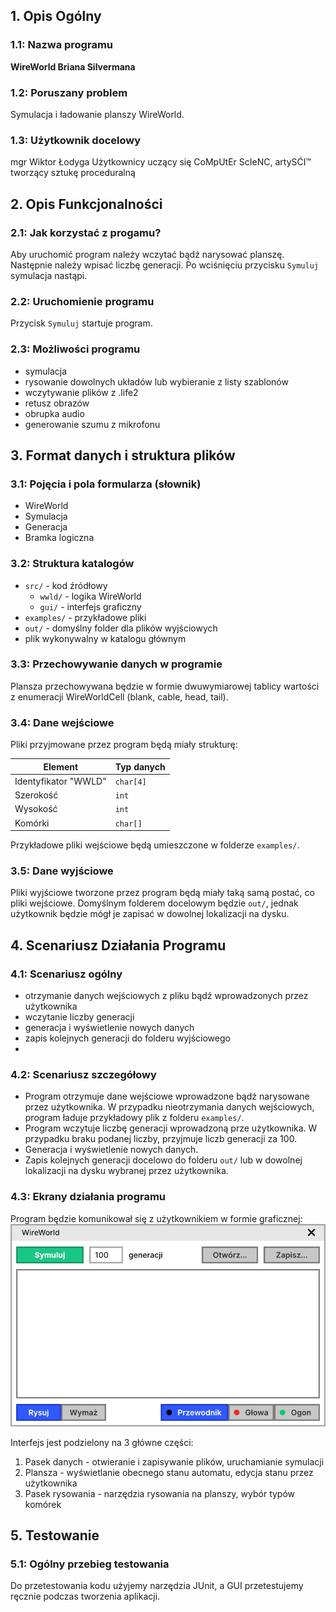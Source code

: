 
## 1. Opis Ogólny

### 1.1: Nazwa programu
**WireWorld Briana Silvermana**

### 1.2: Poruszany problem
Symulacja i ładowanie planszy WireWorld.

### 1.3: Użytkownik docelowy
mgr Wiktor Łodyga
Użytkownicy uczący się CoMpUtEr ScIeNC, artySĆI™ tworzący sztukę proceduralną

## 2. Opis Funkcjonalności

### 2.1: Jak korzystać z progamu?
Aby uruchomić program należy wczytać bądź narysować planszę. Następnie należy wpisać liczbę generacji. Po wciśnięciu przycisku `Symuluj` symulacja nastąpi.

### 2.2: Uruchomienie programu
Przycisk `Symuluj` startuje program. 

### 2.3: Możliwości programu
- symulacja
- rysowanie dowolnych układów lub wybieranie z listy szablonów
- wczytywanie plików z .life2
- retusz obrazów
- obrupka audio
- generowanie szumu z mikrofonu

## 3. Format danych i struktura plików

### 3.1: Pojęcia i pola formularza (słownik)
- WireWorld
- Symulacja 
- Generacja 
- Bramka logiczna

### 3.2: Struktura katalogów
- `src/` - kod źródłowy
    - `wwld/` - logika WireWorld
    - `gui/` - interfejs graficzny
- `examples/` - przykładowe pliki 
- `out/` - domyślny folder dla plików wyjściowych
- plik wykonywalny w katalogu głównym

### 3.3: Przechowywanie danych w programie
Plansza przechowywana będzie w formie dwuwymiarowej tablicy wartości z enumeracji WireWorldCell (blank, cable, head, tail).

### 3.4: Dane wejściowe
Pliki przyjmowane przez program będą miały strukturę:

|Element|Typ danych|
|-|-|
|Identyfikator "WWLD"|`char[4]`|
|Szerokość|`int`|
|Wysokość|`int`|
|Komórki|`char[]`|

Przykładowe pliki wejściowe będą umieszczone w folderze `examples/`.

### 3.5: Dane wyjściowe
Pliki wyjściowe tworzone przez program będą miały taką samą postać, co pliki wejściowe. Domyślnym folderem docelowym będzie `out/`, jednak użytkownik będzie mógł je zapisać w dowolnej lokalizacji na dysku.

## 4. Scenariusz Działania Programu

### 4.1: Scenariusz ogólny
- otrzymanie danych wejściowych z pliku bądź wprowadzonych przez użytkownika
- wczytanie liczby generacji
- generacja i wyświetlenie nowych danych
- zapis kolejnych generacji do folderu wyjściowego
- 

### 4.2: Scenariusz szczegółowy
- Program otrzymuje dane wejściowe wprowadzone bądź narysowane przez użytkownika. W przypadku nieotrzymania danych wejściowych, program ładuje przykładowy plik z folderu `examples/`.
- Program wczytuje liczbę generacji wprowadzoną prze użytkownika. W przypadku braku podanej liczby, przyjmuje liczb generacji za 100.
- Generacja i wyświetlenie nowych danych.
- Zapis kolejnych generacji docelowo do folderu `out/` lub w dowolnej lokalizacji na dysku wybranej przez użytkownika. 

### 4.3: Ekrany działania programu
Program będzie komunikował się z użytkownikiem w formie graficznej:
![](UIDesign.png)

Interfejs jest podzielony na 3 główne części:

1. Pasek danych - otwieranie i zapisywanie plików, uruchamianie symulacji
2. Plansza - wyświetlanie obecnego stanu automatu, edycja stanu przez użytkownika
3. Pasek rysowania - narzędzia rysowania na planszy, wybór typów komórek

## 5. Testowanie

### 5.1: Ogólny przebieg testowania
Do przetestowania kodu użyjemy narzędzia JUnit, a GUI przetestujemy ręcznie podczas tworzenia aplikacji.
